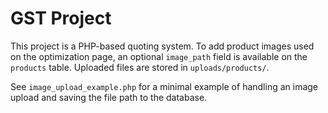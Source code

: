 # GST Project

This project is a PHP-based quoting system. To add product images used on the optimization page, an optional `image_path` field is available on the `products` table. Uploaded files are stored in `uploads/products/`.

See `image_upload_example.php` for a minimal example of handling an image upload and saving the file path to the database.
